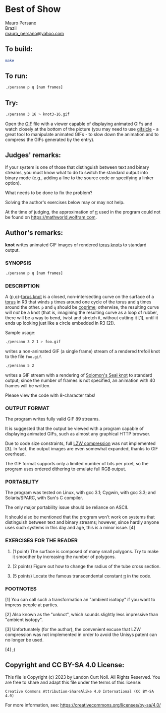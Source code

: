 # Best of Show

Mauro Persano\
Brazil\
<mauro_persano@yahoo.com>

## To build:

```sh
make
```

## To run:

```sh
./persano p q [num frames]
```

## Try:

```sh
./persano 3 16 > knot3-16.gif
```

Open the [GIF](https://en.wikipedia.org/wiki/GIF) file with a viewer capable of
displaying animated GIFs and watch closely at the bottom of the picture (you may
need to use [gifsicle](https://www.lcdf.org/gifsicle/) - a great tool to
manipulate animated GIFs - to slow down the animation and to compress the GIFs
generated by the entry).

## Judges' remarks:

If your system is one of those that distinguish between text and binary
streams, you must know what to do to switch the standard output into
binary mode (e.g., adding a line to the source code or specifying a
linker option).

What needs to be done to fix the problem?

Solving the author's exercises below may or may not help.

At the time of judging, the approximation of
[π](https://en.wikipedia.org/wiki/Pi) used in the program could not be found on
<https://mathworld.wolfram.com>.

## Author's remarks:


**knot** writes animated GIF images of rendered [torus
knots](https://en.wikipedia.org/wiki/Torus_knot) to standard output.

### SYNOPSIS

```sh
./persano p q [num frames]
```

### DESCRIPTION

A (p,q)-[torus knot](https://en.wikipedia.org/wiki/Torus_knot) is a closed,
non-intersecting curve on the surface of a
[torus](https://en.wikipedia.org/wiki/Torus) in R3 that winds `p` times around
one cycle of the torus and `q` times around the other. `p` and `q` should be
[coprime](https://en.wikipedia.org/wiki/Coprime_integers); otherwise, the
resulting curve will _not_ be a knot (that is, imagining the resulting curve as
a loop of rubber, there will be a way to bend, twist and stretch it, without
cutting it [1], until it ends up looking just like a circle embedded in R3 [2]).

Sample usage:

```sh
./persano 3 2 1 > foo.gif
```

writes a non-animated GIF (a single frame) stream of a rendered trefoil
knot to the file `foo.gif`.

```sh
./persano 5 2
```

writes a GIF stream with a rendering of [Solomon's Seal
knot](https://en.wikipedia.org/wiki/Solomon%27s_knot) to standard
output; since the number of frames is not specified, an animation with
40 frames will be written.

Please view the code with 8-character tabs!

### OUTPUT FORMAT

The program writes fully valid GIF 89 streams.

It is suggested that the output be viewed with a program capable of
displaying animated GIFs, such as almost any graphical HTTP browser.

Due to code size constraints, full [LZW
compression](https://en.wikipedia.org/wiki/LZ77_and_LZ78#LZW) was not
implemented [3]. In fact, the output images are even somewhat expanded, thanks
to GIF overhead.

The GIF format supports only a limited number of bits per pixel, so the
program uses ordered dithering to emulate full RGB output.

### PORTABILITY

The program was tested on Linux, with gcc 3.1; Cygwin, with gcc 3.3; and
Solaris/SPARC, with Sun's C compiler.

The only major portability issue should be reliance on ASCII.

It should also be mentioned that the program won't work on systems that
distinguish between text and binary streams; however, since hardly
anyone uses such systems in this day and age, this is a minor issue. [4]

### EXERCISES FOR THE READER

1. (1 point) The surface is composed of many small polygons. Try to make it
smoother by increasing the number of polygons.

2. (2 points) Figure out how to change the radius of the tube cross section.

3. (5 points) Locate the famous transcendental constant
[π](https://en.wikipedia.org/wiki/Pi) in the code.

### FOOTNOTES

[1] You can call such a transformation an "ambient isotopy" if you want to
impress people at parties.

[2] Also known as the "unknot", which sounds slightly less impressive than
"ambient isotopy".

[3] Unfortunately (for the author), the convenient excuse that LZW compression
was not implemented in order to avoid the Unisys patent can no longer be used.

[4] ;)

## Copyright and CC BY-SA 4.0 License:

This file is Copyright (c) 2023 by Landon Curt Noll.  All Rights Reserved.
You are free to share and adapt this file under the terms of this license:

    Creative Commons Attribution-ShareAlike 4.0 International (CC BY-SA 4.0)

For more information, see: https://creativecommons.org/licenses/by-sa/4.0/
